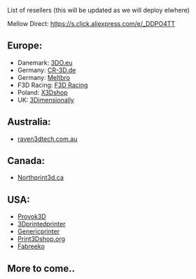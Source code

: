 List of resellers (this will be updated as we will deploy elwhere)

Mellow Direct:  https://s.click.aliexpress.com/e/_DDPO4TT

## Europe:

- Danemark: [3DO.eu](https://3do.eu/) 
- Germany: [CR-3D.de](https://www.cr3d.de/)
- Germany: [Meltbro](https://meltbro.de/mellow-vzbot-awd-330-3d-drucker-bausatz-metall-komponenten-golitath-hotend-hextrudort.html)
- F3D Racing: [F3D Racing](https://f3d-racing-fdm.myshopify.com/)
- Poland: [X3Dshop](https://x3dshop.com/products/drukarka-3d-mellow-vzbot-330-kit-1)
- UK: [3Dimensionally](https://3dimensionally.com/shop/goliath-hotend/)


## Australia:
- [raven3dtech.com.au](https://raven3dtech.com.au/product/mellow-goliath-air-water/)

## Canada:
- [Northprint3d.ca](https://northprint3d.ca/product/vzbot-mellow-goliath-lsd-hotend/)

## USA:
- [Provok3D](https://provok3d.com/vzbot-2/?v=0a10a0b3e53b)
- [3Dprintedprinter](https://3Dprintedprinters.com) 
- [Genericprinter](https://www.genericprinter.com/product/goliath-air-water-v2-hotend/)
- [Print3Dshop.org](https://print3dshop.org/)
- [Fabreeko](https://www.fabreeko.com/collections/hot-ends/products/vz-bot-goliath-hot-end-by-mellow)


## More to come..
